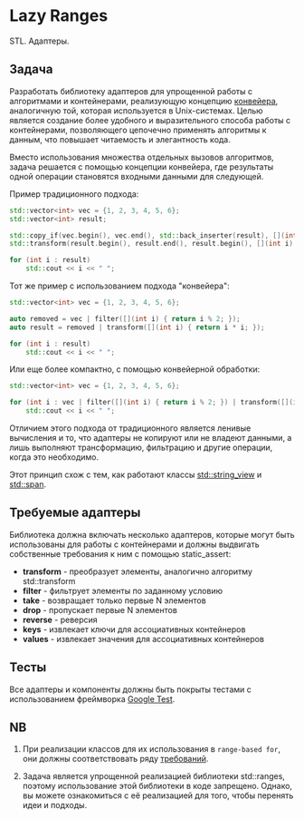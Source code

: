 # Lazy Ranges

STL. Адаптеры.

## Задача

Разработать библиотеку адаптеров для упрощенной работы с алгоритмами и контейнерами, реализующую
концепцию [конвейера](https://en.wikipedia.org/wiki/Pipeline_(Unix)),
аналогичную той, которая используется в Unix-системах. Целью является создание более удобного и выразительного способа
работы с контейнерами, позволяющего цепочечно применять алгоритмы к данным, что повышает читаемость и элегантность кода.

Вместо использования множества отдельных вызовов алгоритмов, задача решается с помощью концепции конвейера, где
результаты одной операции становятся входными данными для следующей.

Пример традиционного подхода:

```cpp
std::vector<int> vec = {1, 2, 3, 4, 5, 6};
std::vector<int> result;

std::copy_if(vec.begin(), vec.end(), std::back_inserter(result), [](int i) { return i % 2; });
std::transform(result.begin(), result.end(), result.begin(), [](int i) { return i * i; });

for (int i : result)
    std::cout << i << " ";
```

Тот же пример с использованием подхода "конвейера":

```cpp
std::vector<int> vec = {1, 2, 3, 4, 5, 6};

auto removed = vec | filter([](int i) { return i % 2; });
auto result = removed | transform([](int i) { return i * i; });

for (int i : result)
    std::cout << i << " ";
```

Или еще более компактно, с помощью конвейерной обработки:

```cpp
std::vector<int> vec = {1, 2, 3, 4, 5, 6};

for (int i : vec | filter([](int i) { return i % 2; }) | transform([](int i) { return i * i; }))
    std::cout << i << " ";
```

Отличием этого подхода от традиционного является ленивые вычисления и то, что адаптеры не копируют или не владеют
данными, а лишь выполняют трансформацию, фильтрацию и другие операции, когда это необходимо.

Этот принцип схож с тем, как работают
классы [std::string_view](https://en.cppreference.com/w/cpp/string/basic_string_view)
и [std::span](https://en.cppreference.com/w/cpp/container/span).

## Требуемые адаптеры

Библиотека должна включать несколько адаптеров, которые могут быть использованы для работы с контейнерами и должны
выдвигать собственные требования к ним с помощью static_assert:

* **transform** - преобразует элементы, аналогично алгоритму std::transform
* **filter** - фильтрует элементы по заданному условию
* **take** - возвращает только первые N элементов
* **drop** - пропускает первые N элементов
* **reverse** - реверсия
* **keys** - извлекает ключи для ассоциативных контейнеров
* **values** - извлекает значения для ассоциативных контейнеров

## Тесты

Все адаптеры и компоненты должны быть покрыты тестами с использованием
фреймворка [Google Test](http://google.github.io/googletest).

## NB

1. При реализации классов для их использования в `range-based for`, они должны соответствовать
   ряду [требований](https://en.cppreference.com/w/cpp/language/range-for).

2. Задача является упрощенной реализацией библиотеки std::ranges, поэтому использование этой библиотеки в коде
   запрещено. Однако, вы можете ознакомиться с её реализацией для того, чтобы перенять идеи и подходы.

